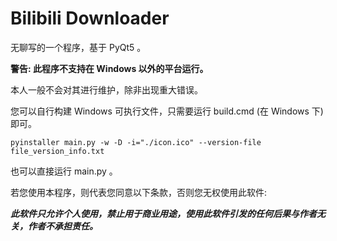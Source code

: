 # Bilibili Downloader

无聊写的一个程序，基于 PyQt5 。

**警告: 此程序不支持在 Windows 以外的平台运行。**

本人一般不会对其进行维护，除非出现重大错误。

您可以自行构建 Windows 可执行文件，只需要运行 build.cmd (在 Windows 下) 即可。

    pyinstaller main.py -w -D -i="./icon.ico" --version-file file_version_info.txt

也可以直接运行 main.py 。

若您使用本程序，则代表您同意以下条款，否则您无权使用此软件:

***此软件只允许个人使用，禁止用于商业用途，使用此软件引发的任何后果与作者无关，作者不承担责任。***
